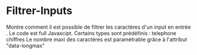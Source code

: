 # Filtrer-Inputs

Montre comment il est possible de filtrer les caractères d'un input en entrée .
Le code est full Javascipt.
Certains types sont prédéfinis : telephone chiffres 
Le nombre maxi des caractères est paramétrable grâce à l'attribut "data-longmax"
